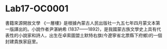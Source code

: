 # Lab17-OC0001
書籍來源開放文學 《一層樓》是根據內蒙古人民出版社一九五七年四月蒙文本第一版譯出的。小說作者尹湛納希 (1837——1892)，是我國蒙古族文學史上具有代表性的小說家和詩人，出生在卓索圖盟土默特右旗(今遼寧省北票縣下府鄉)的一個封建貴族家庭里。
